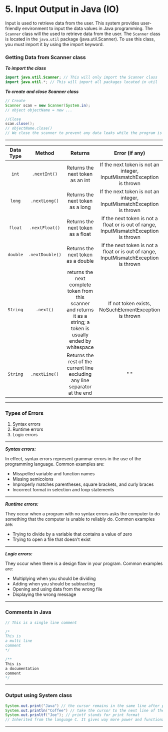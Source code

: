 # 5. Input Output in Java (IO)

Input is used to retrieve data from the user. This system provides user-friendly environment to input the data values in Java programming. The `Scanner` class will the used to retrieve data from the user. The `Scanner` class is located in the `java.util` package (java.util.Scanner). To use this class, you must import it by using the import keyword.

### Getting Data from Scanner class

**_To import the class_**
```java
import java.util.Scanner; // This will only import the Scanner class
import java.util.*; // This will import all packages located in util
```

**_To create and close Scanner class_**
```java
// Create
Scanner scan = new Scanner(System.in);
// object objectName = new ...

//Close
scan.close();
// objectName.close()
// We close the scanner to prevent any data leaks while the program is running.
```

----

Data Type | Method | Returns | Error (if any)
:--------:|:------:|:-------:|:------------:|
`int`    | `.nextInt()`    | Returns the next token as an int | If the next token is not an integer, InputMismatchException is thrown
`long`   | `.nextLong()`   | Returns the next token as a long | If the next token is not an integer, InputMismatchException is thrown
`float`  | `.nextFloat()`  | Returns the next token as a float| If the next token is not a float or is out of range, InputMismatchException is thrown
`double` | `.nextDouble()` | Returns the next token as a double| If the next token is not a float or is out of range, InputMismatchException is thrown
`String` | `.next()`       | returns the next complete token from this scanner and returns it as a string; a token is usually ended by whitespace | If not token exists, NoSuchElementException is thrown
`String` | `.nextLine()`   | Returns the rest of the current line excluding any line separator at the end | " "

----

### Types of Errors
1. Syntax errors
2. Runtime errors
3. Logic errors

----

**_Syntax errors:_**

In effect, syntax errors represent grammar errors in the use of the programming language.
Common examples are:

- Misspelled variable and function names
- Missing semicolons
- Improperly matches parentheses, square brackets, and curly braces
- Incorrect format in selection and loop statements

----

**_Runtime errors:_**

They occur when a program with no syntax errors asks the computer to do something
that the computer is unable to reliably do. Common examples are:

- Trying to divide by a variable that contains a value of zero
- Trying to open a file that doesn't exist

----

**_Logic errors:_**

They occur when there is a design flaw in your program. Common examples are:

- Multiplying when you should be dividing
- Adding when you should be subtracting
- Opening and using data from the wrong file
- Displaying the wrong message

----

### Comments in Java

```java
// This is a single line comment

/*
This is
a multi line
comment
*/

/**
This is
a documentation
comment
*/
```

----

### Output using System class

```java
System.out.print("Java") // the cursor remains in the same line after producing the result
System.out.println("Coffee") // take the cursor to the next line of the terminal window after producing
System.out.prinltf("Joe"); // printf stands for print format
// Inherited from the language C. It gives way more power and functionality to output the desiered content. It is not in syllabus but if you are interested to learn more about it watch https://youtu.be/c2B_Av3x65s
```

----